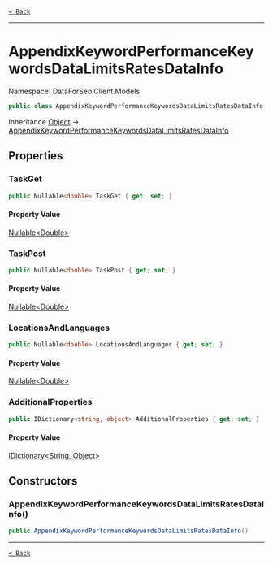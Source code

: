 [`< Back`](./)

---

# AppendixKeywordPerformanceKeywordsDataLimitsRatesDataInfo

Namespace: DataForSeo.Client.Models

```csharp
public class AppendixKeywordPerformanceKeywordsDataLimitsRatesDataInfo
```

Inheritance [Object](https://docs.microsoft.com/en-us/dotnet/api/system.object) → [AppendixKeywordPerformanceKeywordsDataLimitsRatesDataInfo](./dataforseo.client.models.appendixkeywordperformancekeywordsdatalimitsratesdatainfo)

## Properties

### **TaskGet**

```csharp
public Nullable<double> TaskGet { get; set; }
```

#### Property Value

[Nullable&lt;Double&gt;](https://docs.microsoft.com/en-us/dotnet/api/system.nullable-1)<br>

### **TaskPost**

```csharp
public Nullable<double> TaskPost { get; set; }
```

#### Property Value

[Nullable&lt;Double&gt;](https://docs.microsoft.com/en-us/dotnet/api/system.nullable-1)<br>

### **LocationsAndLanguages**

```csharp
public Nullable<double> LocationsAndLanguages { get; set; }
```

#### Property Value

[Nullable&lt;Double&gt;](https://docs.microsoft.com/en-us/dotnet/api/system.nullable-1)<br>

### **AdditionalProperties**

```csharp
public IDictionary<string, object> AdditionalProperties { get; set; }
```

#### Property Value

[IDictionary&lt;String, Object&gt;](https://docs.microsoft.com/en-us/dotnet/api/system.collections.generic.idictionary-2)<br>

## Constructors

### **AppendixKeywordPerformanceKeywordsDataLimitsRatesDataInfo()**

```csharp
public AppendixKeywordPerformanceKeywordsDataLimitsRatesDataInfo()
```

---

[`< Back`](./)
